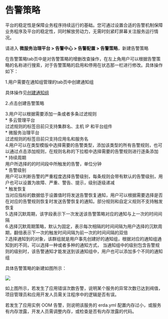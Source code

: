 # 告警策略

平台的稳定性是保障业务程序持续运行的基础。您可通过设置合适的告警机制保障业务程序及平台的稳定性，同时解放劳动力，无需时刻紧盯屏幕关注服务运行情况。

请进入 **微服务治理平台 > 告警中心 > 告警配置 > 告警策略**，新建告警策略

在告警策略tab页中是对告警策略的增删改查操作，在左上角用户可以根据告警策略的名称进行搜索，对于告警策略的启用和停用在状态那一栏进行修改。具体操作如下：

1.用户需要在通知组管理的tab页中创建通知组

具体操作见[创建通知组](alert-notify-group.md)

2.点击创建告警策略

3.用户可以根据需要添加一条或者多条过滤规则<br>
    * 多云管理平台<br>
      过滤规则的标签目前只支持集群名、主机 IP 和平台组件<br>
    * 微服务治理平台<br>
      过滤规则的标签目前只支持应用名和服务名<br>
4.用户可以在类型模版中选择需要的告警类型，添加该类型的所有告警规则，也可以通过点击添加规则，在规则名称的下拉框中选择需要的告警规则进行逐条添加<br>
    * 持续周期<br>
      用户所选择的的时间段中所触发的告警，单位分钟<br>
    * 告警级别<br>
      用户可以判断告警的严重程度选择告警级别，每条规则会带有默认的告警级别，用户也可以设置为故障、严重、警告、提示，级别逐级递减<br>
    * 触发恢复<br>
      当对应指标的数据低于设置值时将发送告警恢复通知，用户可以根据需要选择是否在对应的告警规则恢复时发送告警恢复的通知。部分规则和自定义规则不支持触发恢复<br>
5.选择沉默周期，该字段表示下一次发送该告警策略对应的通知与上一次的时间间隔<br>
6.选择沉默周期策略，默认为固定，表示每次相隔的时间间隔为用户选择的沉默周期，翻倍表示下一次的触发时间间隔为前一次的时间间隔的双倍<br>
7.选择通知到的对象，该群组就是用户事先创建好的通知组，根据对应的通知组通知到的不同，可以选择一种或者多种的通知方式，
  当通知组中的级别包含告警规则的级别时，该告警通知才能发送到该通知组中，用户也可以添加多个不同的通知组<br>
  
具体告警策略的新建如图所示：

![](http://terminus-paas.oss-cn-hangzhou.aliyuncs.com/paas-doc/2022/02/23/879d874c-376b-46de-9656-494a3937abb6.png)

如上图所示，若发生了应用错误次数告警，说明某个服务的异常次数已达到阀值，项目管理员和应用开发人员需关注程序中的逻辑是否有误。

若发生了应用实例 OOM 告警，则说明该服务的 erda.yml 配置内存过小，或服务有内存泄露，开发人员需调整内存，或检查是否有内存泄露的代码。
